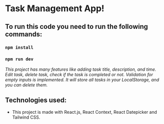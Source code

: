 # Task Management App!

## To run this code you need to run the following commands:

### `npm install`

### `npm run dev`

_This project has many features like adding task title, description, and time. Edit task, delete task, check if the task is completed or not. Validation for empty inputs is implemented. It will store all tasks in your LocalStorage, and you can delete them._

## Technologies used:

- This project is made with React.js, React Context, React Datepicker and Tailwind CSS.

